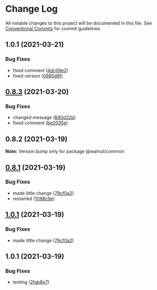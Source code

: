 # Change Log

All notable changes to this project will be documented in this file.
See [Conventional Commits](https://conventionalcommits.org) for commit guidelines.

## 1.0.1 (2021-03-21)


### Bug Fixes

* fixed comment ([4dc09e2](https://github.com/gasser707/lernaTest/commit/4dc09e24c796f15840f72dbd15ef4295be983f97))
* fixed version ([0985d8f](https://github.com/gasser707/lernaTest/commit/0985d8f78d9cd1f9d3193ef9d83617808606a75b))





## [0.8.3](https://github.com/gasser707/lernaTest/compare/@walnut/common@0.8.2...@walnut/common@0.8.3) (2021-03-20)


### Bug Fixes

* changed message ([840d32b](https://github.com/gasser707/lernaTest/commit/840d32b0ad65f5629f9fc48726993d5d7fb5fea8))
* fixed comment ([be2035e](https://github.com/gasser707/lernaTest/commit/be2035e872aff323a9e1338c25b55f0cfa52addd))





## 0.8.2 (2021-03-19)

**Note:** Version bump only for package @walnut/common





## [0.8.1](https://github.com/gasser707/lernaTest/compare/@walnut/common@1.0.1...@walnut/common@0.8.1) (2021-03-19)


### Bug Fixes

* made little change ([79cf0a2](https://github.com/gasser707/lernaTest/commit/79cf0a222ecc966bd96fca312837d8ee45b0c694))
* restarted ([1098c9e](https://github.com/gasser707/lernaTest/commit/1098c9e45f8579758becdef4923eb6261bd59663))





## [1.0.1](https://github.com/gasser707/lernaTest/compare/@walnut/common@1.0.1...@walnut/common@1.0.1) (2021-03-19)


### Bug Fixes

* made little change ([79cf0a2](https://github.com/gasser707/lernaTest/commit/79cf0a222ecc966bd96fca312837d8ee45b0c694))





## 1.0.1 (2021-03-19)


### Bug Fixes

* testing ([2fab8e7](https://github.com/gasser707/lernaTest/commit/2fab8e7451c291c4f4be1b5308b9f0a9dbc48067))
